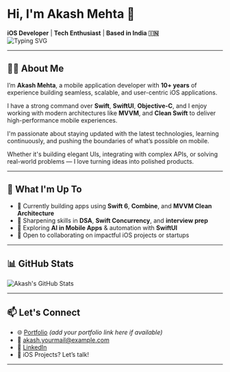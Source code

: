 # Hi, I'm Akash Mehta 👋  
**iOS Developer** | **Tech Enthusiast** | **Based in India 🇮🇳**  
![Typing SVG](https://readme-typing-svg.herokuapp.com?font=Fira+Code&pause=1000&color=1F75FE&center=true&vCenter=true&width=840&lines=iOS+Mobile+App+Developer+%7C+Swift+SwiftUI+%7C+MVVM+Architecture;10%2B+Years+of+Experience)

---

## 👨‍💻 About Me

I’m **Akash Mehta**, a mobile application developer with **10+ years** of experience building seamless, scalable, and user-centric iOS applications.

I have a strong command over **Swift**, **SwiftUI**, **Objective-C**, and I enjoy working with modern architectures like **MVVM**, and **Clean Swift** to deliver high-performance mobile experiences.

I'm passionate about staying updated with the latest technologies, learning continuously, and pushing the boundaries of what’s possible on mobile.

Whether it's building elegant UIs, integrating with complex APIs, or solving real-world problems — I love turning ideas into polished products.

---

## 🚀 What I'm Up To

- 🔭 Currently building apps using **Swift 6**, **Combine**, and **MVVM Clean Architecture**
- 🌱 Sharpening skills in **DSA**, **Swift Concurrency**, and **interview prep**
- 🧠 Exploring **AI in Mobile Apps** & automation with **SwiftUI**
- 🤝 Open to collaborating on impactful iOS projects or startups
---

## 📊 GitHub Stats

![Akash's GitHub Stats](https://github-readme-stats.vercel.app/api?username=AkashMehta)

---

## 📫 Let's Connect

- 🌐 [Portfolio](#) *(add your portfolio link here if available)*
- 📧 [akash.yourmail@example.com](mailto:sky2785@gmail.com)
- 💼 [LinkedIn](https://www.linkedin.com/in/akash-mehta-976b3935/)
- 📱 iOS Projects? Let’s talk!

---
